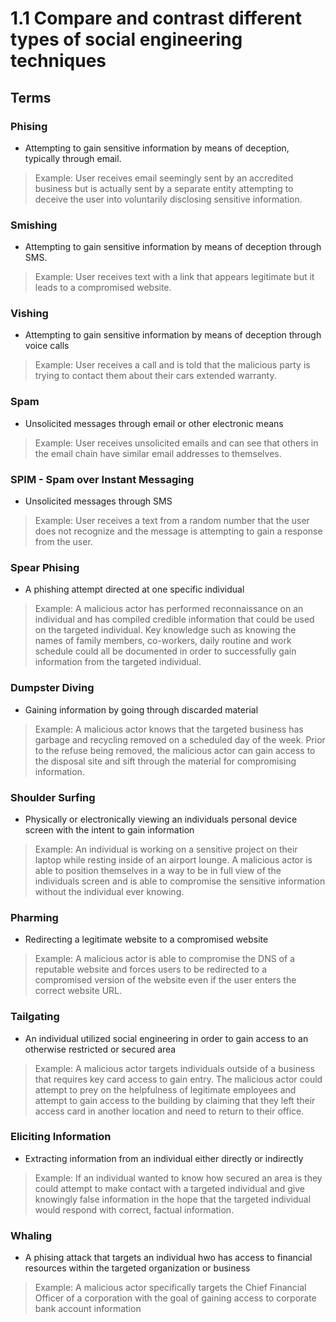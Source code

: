 # 1.1 Compare and contrast different types of social engineering techniques

## Terms

### Phising

* Attempting to gain sensitive information by means of deception, typically through email.

> Example: User receives email seemingly sent by an accredited business but is actually sent by a separate entity attempting to deceive the user into voluntarily disclosing sensitive information.

### Smishing

* Attempting to gain sensitive information by means of deception through SMS.

> Example: User receives text with a link that appears legitimate but it leads to a compromised website.

### Vishing

* Attempting to gain sensitive information by means of deception through voice calls

> Example: User receives a call and is told that the malicious party is trying to contact them about their cars extended warranty.

### Spam

* Unsolicited messages through email or other electronic means

> Example: User receives unsolicited emails and can see that others in the email chain have similar email addresses to themselves.

### SPIM - Spam over Instant Messaging

* Unsolicited messages through SMS

> Example: User receives a text from a random number that the user does not recognize and the message is attempting to gain a response from the user.

### Spear Phising

* A phishing attempt directed at one specific individual

> Example: A malicious actor has performed reconnaissance on an individual and has compiled credible information that could be used on the targeted individual. Key knowledge such as knowing the names of family members, co-workers, daily routine and work schedule could all be documented in order to successfully gain information from the targeted individual.

### Dumpster Diving

* Gaining information by going through discarded material

> Example: A malicious actor knows that the targeted business has garbage and recycling removed on a scheduled day of the week. Prior to the refuse being removed, the malicious actor can gain access to the disposal site and sift through the material for compromising information.

### Shoulder Surfing

* Physically or electronically viewing an individuals personal device screen with the intent to gain information

> Example: An individual is working on a sensitive project on their laptop while resting inside of an airport lounge. A malicious actor is able to position themselves in a way to be in full view of the individuals screen and is able to compromise the sensitive information without the individual ever knowing.

### Pharming

* Redirecting a legitimate website to a compromised website

> Example: A malicious actor is able to compromise the DNS of a reputable website and forces users to be redirected to a compromised version of the website even if the user enters the correct website URL.

### Tailgating

* An individual utilized social engineering in order to gain access to an otherwise restricted or secured area

> Example: A malicious actor targets individuals outside of a business that requires key card access to gain entry. The malicious actor could attempt to prey on the helpfulness of legitimate employees and attempt to gain access to the building by claiming that they left their access card in another location and need to return to their office.

### Eliciting Information

* Extracting information from an individual either directly or indirectly

> Example: If an individual wanted to know how secured an area is they could attempt to make contact with a targeted individual and give knowingly false information in the hope that the targeted individual would respond with correct, factual information.

### Whaling

* A phising attack that targets an individual hwo has access to financial resources within the targeted organization or business

> Example: A malicious actor specifically targets the Chief Financial Officer of a corporation with the goal of gaining access to corporate bank account information
